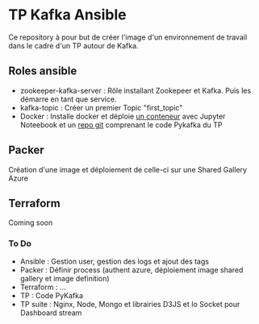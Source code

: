 # TP Kafka Ansible 

Ce repository à pour but de créer l'image d'un environnement de travail dans le cadre d'un TP autour de Kafka. 

## Roles ansible

- zookeeper-kafka-server : Rôle installant Zookepeer et Kafka. Puis les démarre en tant que service.
- kafka-topic : Créer un premier Topic "first_topic"
- Docker : Installe docker et déploie [un conteneur](https://hub.docker.com/repository/docker/jimilibilibob/tp-jupynotebook-git) avec Jupyter Noteebook et un [repo git](https://github.com/jimilibilibob/tp_kafka_notebook) comprenant le code Pykafka du TP 

## Packer

Création d'une image et déploiement de celle-ci sur une Shared Gallery Azure 

## Terraform 

Coming soon 
      


### To Do 

- Ansible : Gestion user, gestion des logs et ajout des tags 
- Packer : Définir process (authent azure, déploiement image shared gallery et image definition)
- Terraform : ... 
- TP : Code PyKafka 
- TP suite : Nginx, Node, Mongo et librairies D3JS et Io Socket pour Dashboard stream 
